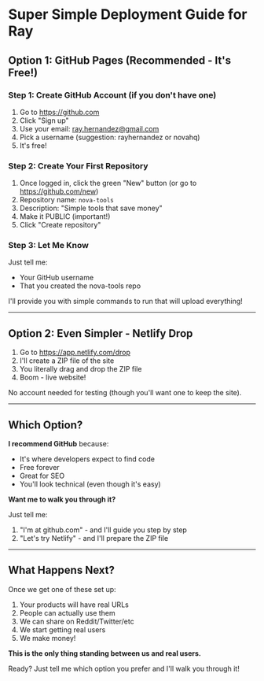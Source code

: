 # Super Simple Deployment Guide for Ray

## Option 1: GitHub Pages (Recommended - It's Free!)

### Step 1: Create GitHub Account (if you don't have one)
1. Go to https://github.com
2. Click "Sign up"
3. Use your email: ray.hernandez@gmail.com
4. Pick a username (suggestion: rayhernandez or novahq)
5. It's free!

### Step 2: Create Your First Repository
1. Once logged in, click the green "New" button (or go to https://github.com/new)
2. Repository name: `nova-tools`
3. Description: "Simple tools that save money"
4. Make it PUBLIC (important!)
5. Click "Create repository"

### Step 3: Let Me Know
Just tell me:
- Your GitHub username
- That you created the nova-tools repo

I'll provide you with simple commands to run that will upload everything!

---

## Option 2: Even Simpler - Netlify Drop

1. Go to https://app.netlify.com/drop
2. I'll create a ZIP file of the site
3. You literally drag and drop the ZIP file
4. Boom - live website!

No account needed for testing (though you'll want one to keep the site).

---

## Which Option?

**I recommend GitHub** because:
- It's where developers expect to find code
- Free forever
- Great for SEO
- You'll look technical (even though it's easy)

**Want me to walk you through it?** 

Just tell me:
1. "I'm at github.com" - and I'll guide you step by step
2. "Let's try Netlify" - and I'll prepare the ZIP file

---

## What Happens Next?

Once we get one of these set up:
1. Your products will have real URLs
2. People can actually use them
3. We can share on Reddit/Twitter/etc
4. We start getting real users
5. We make money!

**This is the only thing standing between us and real users.**

Ready? Just tell me which option you prefer and I'll walk you through it!